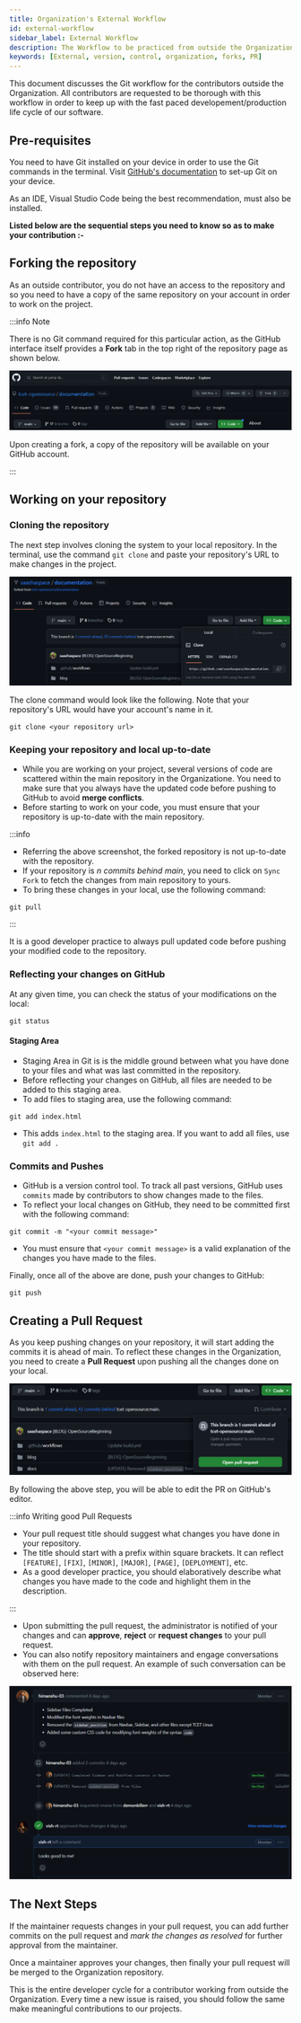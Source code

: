 ```yaml
---
title: Organization's External Workflow
id: external-workflow
sidebar_label: External Workflow
description: The Workflow to be practiced from outside the Organization
keywords: [External, version, control, organization, forks, PR]
---
```


This document discusses the Git workflow for the contributors outside the Organization. All contributors are requested to be thorough with this workflow in order to keep up with the fast paced developement/production life cycle of our software.

## Pre-requisites
You need to have Git installed on your device in order to use the Git commands in the terminal. Visit [GitHub's documentation](https://docs.github.com/en/get-started/quickstart/set-up-git#setting-up-git) to set-up Git on your device.

As an IDE, Visual Studio Code being the best recommendation, must also be installed.

**Listed below are the sequential steps you need to know so as to make your contribution :-**

## Forking the repository
As an outside contributor, you do not have an access to the repository and so you need to have a copy of the same repository on your account in order to work on the project.

:::info Note

There is no Git command required for this particular action, as the GitHub interface itself provides a **Fork** tab in the top right of the repository page as shown below. 

![Forking the repository](fork.png)

Upon creating a fork, a copy of the repository will be available on your GitHub account.

:::

## Working on your repository
### Cloning the repository
The next step involves cloning the system to your local repository. In the terminal, use the command `git clone` and paste your repository's URL to make changes in the project.

![Cloning the repository](clone.png)

The clone command would look like the following. Note that your repository's URL would have your account's name in it.
```
git clone <your repository url>
```

### Keeping your repository and local up-to-date
- While you are working on your project, several versions of code are scattered within the main repository in the Organizatione. You need to make sure that you always have the updated code before pushing to GitHub to avoid **merge conflicts**.
- Before starting to work on your code, you must ensure that your repository is up-to-date with the main repository.

:::info 

- Referring the above screenshot, the forked repository is not up-to-date with the repository.
- If your repository is *n commits behind main*, you need to click on `Sync Fork` to fetch the changes from main repository to yours.
- To bring these changes in your local, use the following command:
```
git pull
```

:::

It is a good developer practice to always pull updated code before pushing your modified code to the repository.

### Reflecting your changes on GitHub

At any given time, you can check the status of your modifications on the local:
```
git status
```

#### Staging Area
- Staging Area in Git is is the middle ground between what you have done to your files and what was last committed in the repository.
- Before reflecting your changes on GitHub, all files are needed to be added to this staging area.
- To add files to staging area, use the following command:
```
git add index.html
```
- This adds `index.html` to the staging area. If you want to add all files, use `git add .`

### Commits and Pushes
- GitHub is a version control tool. To track all past versions, GitHub uses `commits` made by contributors to show changes made to the files.
- To reflect your local changes on GitHub, they need to be committed first with the following command:
```
git commit -m "<your commit message>"
```
- You must ensure that `<your commit message>` is a valid explanation of the changes you have made to the files.

Finally, once all of the above are done, push your changes to GitHub:
```
git push
```

## Creating a Pull Request
As you keep pushing changes on your repository, it will start adding the commits it is ahead of main. To reflect these changes in the Organization, you need to create a **Pull Request** upon pushing all the changes done on your local.

![Creating a pull request](pr.png)

By following the above step, you will be able to edit the PR on GitHub's editor.

:::info Writing good Pull Requests

- Your pull request title should suggest what changes you have done in your repository.
- The title should start with a prefix within square brackets. It can reflect `[FEATURE]`, `[FIX]`, `[MINOR]`, `[MAJOR]`, `[PAGE]`, `[DEPLOYMENT]`, etc.
- As a good developer practice, you should elaboratively describe what changes you have made to the code and highlight them in the description.

:::

- Upon submitting the pull request, the administrator is notified of your changes and can **approve**, **reject** or **request changes** to your pull request.
- You can also notify repository maintainers and engage conversations with them on the pull request. An example of such conversation can be observed here:

![Conversation](conversation.png)

## The Next Steps
If the maintainer requests changes in your pull request, you can add further commits on the pull request and *mark the changes as resolved* for further approval from the maintainer.

Once a maintainer approves your changes, then finally your pull request will be merged to the Organization repository.

This is the entire developer cycle for a contributor working from outside the Organization. Every time a new issue is raised, you should follow the same make meaningful contributions to our projects.